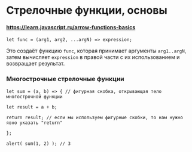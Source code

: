 # Стрелочные функции, основы

#### https://learn.javascript.ru/arrow-functions-basics

`let func = (arg1, arg2, ...argN) => expression;`

Это создаёт функцию `func`, которая принимает аргументы `arg1..argN`, затем вычисляет `expression` в правой части с их
использованием и возвращает результат.

### Многострочные стрелочные функции

`let sum = (a, b) => { // фигурная скобка, открывающая тело многострочной функции`

`let result = a + b;`

`return result; // если мы используем фигурные скобки, то нам нужно явно указать "return"`

`};`

`alert( sum(1, 2) ); // 3`
  
